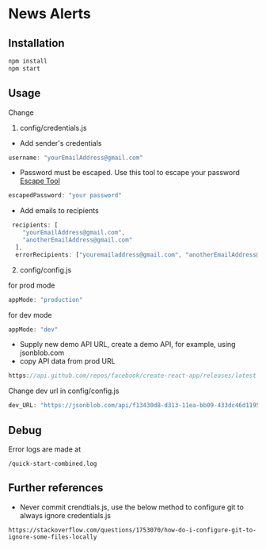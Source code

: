 # News Alerts




## Installation

```bash
npm install
npm start
```

## Usage

Change 

1) config/credentials.js 



* Add sender's credentials
```javascript 
username: "yourEmailAddress@gmail.com"
```
* Password must be escaped. Use this tool to escape your password [Escape Tool](https://www.freeformatter.com/javascript-escape.html)

```javascript 
escapedPassword: "your password"
```




* Add emails to recipients
```javascript 
 recipients: [
    "yourEmailAddress@gmail.com",
    "anotherEmailAddress@gmail.com"
  ],
  errorRecipients: ["youremailaddress@gmail.com", "anotherEmailAddress@gmail.com"]
```

2) config/config.js

for prod mode

```javascript
appMode: "production"
```



for dev mode

```javascript
appMode: "dev"
```
* Supply new demo API URL, create a demo API, for example, using jsonblob.com 
* copy API data from prod URL

```javascript
https://api.github.com/repos/facebook/create-react-app/releases/latest
```

Change dev url in config/config.js
```javascript
dev_URL: "https://jsonblob.com/api/f13430d8-d313-11ea-bb09-433dc46d1195"
```
## Debug

Error logs are made at 

```
/quick-start-combined.log
```


## Further references

* Never commit crendtials.js, use the below method to configure git to always ignore credentials.js

```
https://stackoverflow.com/questions/1753070/how-do-i-configure-git-to-ignore-some-files-locally
```
